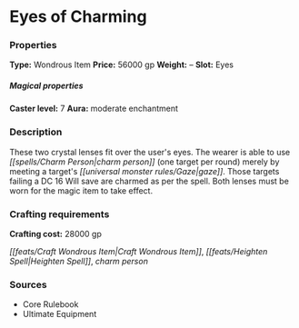 ﻿---
Title: "Eyes of Charming"
Type: "Wondrous Item"
Price: "56000 gp"
Weight: "–"
Slot: "Eyes"
Caster level: "7"
Aura: "moderate enchantment"
Description: |
  "These two crystal lenses fit over the user's eyes. The wearer is able to use _charm person_ (one target per round) merely by meeting a target's gaze. Those targets failing a DC 16 Will save are charmed as per the spell. Both lenses must be worn for the magic item to take effect."
Crafting cost: "28000 gp"
Sources: "['Core Rulebook', 'Ultimate Equipment']"
---

# Eyes of Charming

### Properties

**Type:** Wondrous Item **Price:** 56000 gp **Weight:** – **Slot:** Eyes

##### Magical properties

**Caster level:** 7 **Aura:** moderate enchantment

### Description

These two crystal lenses fit over the user's eyes. The wearer is able to use _[[spells/Charm Person|charm person]]_ (one target per round) merely by meeting a target's _[[universal monster rules/Gaze|gaze]]_. Those targets failing a DC 16 Will save are charmed as per the spell. Both lenses must be worn for the magic item to take effect.

### Crafting requirements

**Crafting cost:** 28000 gp

_[[feats/Craft Wondrous Item|Craft Wondrous Item]]_, _[[feats/Heighten Spell|Heighten Spell]]_, _charm person_

### Sources

* Core Rulebook
* Ultimate Equipment